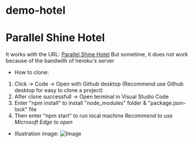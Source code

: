 # demo-hotel
# Parallel Shine Hotel

It works with the URL: [Parallel Shine Hotel](https://demo-hotel-live.herokuapp.com/?fbclid=IwAR0MEI4_9huVQH1n4WCogfhiokQHV4OgaP14CPMVE3lJRiD0uKh2c-EGbPQ)
But sometime, it does not work because of the bandwith of heroku's server


* How to clone:
1. Click -> Code -> Open with Github desktop (Recommend use Github desktop for easy to clone a project)
2. After clone successfull -> Open terminal in Visual Studio Code 
3. Enter "npm install" to install "node_modules" folder & "package.json-lock" file
4. Then enter "npm start" to run local machine
_Recommend to use Microsoft Edge to open_

* Illustration image:
![Image](https://lh3.googleusercontent.com/Sfpo1qb0yJLWZUc2f6lSdsPspvZfkyOmJszluLOfd6u5NzK6FVYcev5sLishCrveWUqFlMLnYmyA8T-Vh2HPXe7FXmmND-_tLF_1asRuwhoZGlxP-wpftPstxwVcGGB08lqa1cgZiWpj56FvS3ZQO19fwqgBrdwUpNS3ux_eQ0YSDq9ZtOqs7z93t_HAI_LbQsbPPYtwsltn6wz6pXT4gyfPcklvw2m3R1ZdsSWqCxOh12A58_pIwKxEe9Ecsuzcrpr8LiVvddM1OqjiHHKLA2waoqnQGdnDT4NtsMJoeOTc3FJFQjrl-zxlEtUE4T98C6BwrO2jsgKPw6pxVtBZIyTukj2_Q0XSSo1RkWLpCKQYRNzZXv26bfLI19twVMvpeGbHDK_tVjHFonYkYkhjzQ4Ek6PBp7svZY8N0pP-hAJmFtI63b6ZAPFmRA4ludsUiN1UwJTAXjwkzK8M9fOHYFfJFEoztneZmhcM9njZI8FAFvvia1lNtK3UQ7dEnJcSek74628_CxTpwb_c5HVS9UAoj6b_optm8giwiaCNdQmGSgQPQGOC4GJcMkGPmiGSF01vGynr1iHIFZpoEHsU4S_bAnfLOjIVbQYK29bu-xm10bVjya2yMCzcmI-yBP6ZYXk6uH2ptgnYsefM1LRB9mKW-24BwaD3pGFE6VtI9C5qO6rrI8Pdr2VZF51UFUBUMkmF0yOMA9QCk-390RDoLBP-yw=w377-h189-no?authuser=0)
